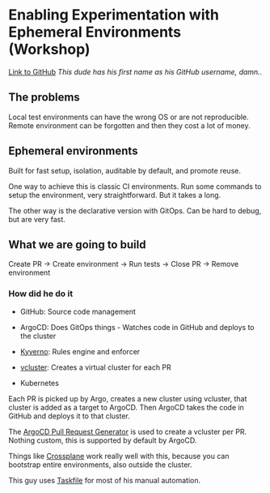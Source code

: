 # Enabling Experimentation with Ephemeral Environments (Workshop)

[Link to GitHub](https://github.com/rio/enabling-experimentation-workshop) _This dude has his first name as his GitHub username, damn.._

## The problems

Local test environments can have the wrong OS or are not reproducible. Remote environment can be forgotten and then they cost a lot of money.

## Ephemeral environments

Built for fast setup, isolation, auditable by default, and promote reuse.

One way to achieve this is classic CI environments. Run some commands to setup the environment, very straightforward. But it takes a long.

The other way is the declarative version with GitOps. Can be hard to debug, but are very fast.

## What we are going to build

Create PR -> Create environment -> Run tests -> Close PR -> Remove environment

### How did he do it

- GitHub: Source code management
- ArgoCD: Does GitOps things - Watches code in GitHub and deploys to the cluster
- [Kyverno](https://kyverno.io/): Rules engine and enforcer

- [vcluster](https://www.vcluster.com/): Creates a virtual cluster for each PR
- Kubernetes


Each PR is picked up by Argo, creates a new cluster using vcluster, that cluster is added as a target to ArgoCD. Then ArgoCD takes the code in GitHub and deploys it to that cluster.

The [ArgoCD Pull Request Generator](https://argocd-applicationset.readthedocs.io/en/stable/Generators-Pull-Request/) is used to create a vcluster per PR. Nothing custom, this is supported
by default by ArgoCD.

Things like [Crossplane](https://www.crossplane.io/) work really well with this, because you can bootstrap entire environments, also outside the cluster.

This guy uses [Taskfile](https://taskfile.dev/) for most of his manual automation.
